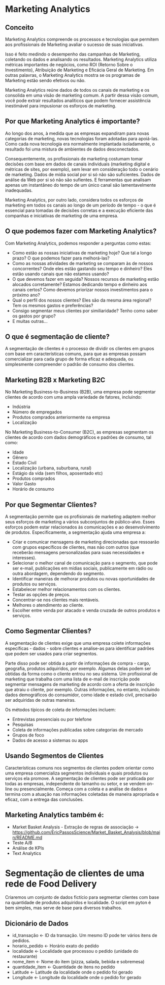 # Marketing Analytics

## Conceito
Marketing Analytics compreende os processos e tecnologias que permitem aos profissionais de Marketing avaliar o sucesso de suas iniciativas.

Isso é feito medindo o desempenho das campanhas de Marketing, coletando os dados e analisando os resultados. Marketing Analytics utiliza métricas importantes de negócios, como ROI (Retorno Sobre o Investimento), Atribuição de Marketing e Eficácia Geral de Marketing. Em outras palavras, o Marketing Analytics mostra se os programas de Marketing estão sendo efetivos ou não.

Marketing Analytics reúne dados de todos os canais de marketing e os consolida em uma visão de marketing comum. A partir dessa visão comum, você pode extrair resultados analíticos que podem fornecer assistência inestimável para impusionar os esforços de marketing.

## Por que Marketing Analytics é importante? 

Ao longo dos anos, à medida que as empresas expandiram para novas categorias de marketing, novas tecnologias foram adotadas para apoiá-las. Como cada nova tecnologia era normalmente implantada isoladamente, o resultado foi uma mistura de ambientes de dados desconectados. 

Consequentemente, os profissionais de marketing costumam tomar decisões com base em dados de canais individuais (marketing digital e métricas de sites, por exemplo), sem levar em consideração todo o cenário de marketing. Dados de mídia social por si só não são suficientes. Dados de análise da Web por si só não são sufientes. E ferramentas que analisam apenas um instantâneo do tempo de um único canal são lamentavelmente inadequadas.

Marketing Analytics, por outro lado, considera todos os esforços de marketing em todos os canais ao longo de um período de tempo - o que é essencial para tomadas de decisões corretas e a execução eficiente das companhas e iniciativas de marketing de uma empresa.

## O que podemos fazer com Marketing Analytics?
Com Marketing Analytics, podemos responder a perguntas como estas:
- Como estão as nossas iniciativas de marketing hoje? Que tal a longo prazo? O que podemos fazer para melhorá-las?
- Como as nossas atividades de marketing se comparam às de nossos concorrentes? Onde eles estão gastando seu tempo e dinheiro? Eles estão usando canais que não estamos usando?
- O que devemos fazer em seguida? Nossos recursos de marketing estão alocados corretamente? Estamos dedicando tempo e dinheiro aos canais certos? Como devemos priorizar nossos investimentos para o próximo ano?
- Qual o perfil dos nossos clientes? Eles são da mesma área regional? Tem os mesmos gastos e preferências?
- Consigo segmentar meus clientes por similiaridade? Tenho como saber os gastos por grupo?
- E muitas outras...

## O que é segmentação de cliente? 
A segmentação de clientes é o processo de dividir os clientes em grupos com base em características comuns, para que as empresas possam comercializar para cada grupo de forma eficaz e adequada, ou simplesmente compreender o padrão de consumo dos clientes.

## Marketing B2B x Marketing B2C
No Marketing Business-to-Business (B2B), uma empresa pode segmentar clientes de acordo com uma ampla variedade de fatores, incluindo: 
- Indústria
- Número de empregados
- Produtos comprados anteriormente na empresa
- Localização

No Marketing Business-to-Consumer (B2C), as empresas segmentam os clientes de acordo com dados demográficos e padrões de consumo, tal como: 
- Idade
- Gênero
- Estado Civil
- Localização (urbana, suburbana, rural)
- Estágio da vida (sem filhos, aposentado etc)
- Produtos comprados
- Valor Gasto
- Horário de consumo

## Por que Segmentar Clientes? 
A segmentação permite que os profisionais de marketing adaptem melhor seus esforços de marketing a vários subconjuntos de público-alvo. Esses esforços podem estar relacionados às comunicações e ao desenvolvimento de produtos. Especificamente, a segmentação ajuda uma empresa a:

- Criar e comunicar mensagens de marketing direcionadas que ressoarão com grupos específicos de clientes, mas não com outros (que receberão mensagens personalizadas para suas necessidades e interesses).
- Selecionar o melhor canal de comunicação para o segmento, que pode ser e-mail, publicações em mídias sociais, publicamente em rádio ou outra abordagem, dependendo do segmento.
- Identificar maneiras de melhorar produtos ou novas oportunidades de produtos ou serviços.
- Estabelecer melhor relacionamentos com os clientes.
- Testar as opções de preços.
- Concentrar-se nos clientes mais rentáveis.
- Melhores o atendimento ao cliente.
- Escolher entre venda por atacado e venda cruzada de outros produtos e serviços.

## Como Segmentar Clientes? 
A segmentação de clientes exige que uma empresa colete informações específicas - dados - sobre clientes e analise-as para identificar padrões que podem ser usados para criar segmentos.

Parte disso pode ser obtida a partir de informações de compra - cargo, geografia, produtos adquiridos, por exemplo. Algumas delas podem ser obtidas da forma como o cliente entrou no seu sistema. Um profissional de marketing que trabalha com uma lista de e-mail de inscrição pode segmentar mensagens de marketing de acordo com a oferta de inscrição que atraiu o cliente, por exemplo. Outras informações, no entanto, incluindo dados demográficos do consumidor, como idade e estado civil, precisarão ser adquiridas de outras maneiras.

Os métodos típicos de coleta de informações incluem:
- Entrevistas presenciais ou por telefone
- Pesquisas
- Coleta de informações publicadas sobre categorias de mercado
- Grupos de foco
- Dados de acesso a sistemas ou apps

## Usando Segmentos de Clientes
Características comuns nos segmentos de clientes podem orientar como uma empresa comercializa segmentos individuais e quais produtos ou serviços ela promove. A segmentação de clientes pode ser praticada por todas as empresas, independente do tamanho ou setor, e se vendem on-line ou presencialmente. Começa com a coleta e a análise de dados e termina com a atuação nas informações coletadas de maneira apropriada e eficaz, com a entrega das conclusões.

## Marketing Analytics também é:
- Market Basket Analysis - Extração de regras de associação -> https://github.com/EricPassosScience/Market_Basket_Analysis/blob/main/README.md
- Teste A/B
- Análise de KPIs
- Text Analytics

# Segmentação de clientes de uma rede de Food Delivery
Criaremos um conjunto de dados fictício para segmentar clientes com base na quantidade de produtos adquiridos e localidade. O script em pyton é bem simples, mas serve de base para diversos trabalhos.

## Dicionário de Dados
- id_transação <- ID da transação. Um mesmo ID pode ter vários itens de pedidos.
- horario_pedido <- Horário exato do pedido
- localidade <- Localidade que processou o pedido (unidade do restaurante)
- nome_item <- Nome do item (pizza, salada, bebida e sobremesa)
- quantidade_item <- Quantidade de itens no pedido
- Latitude <- Latitude da localidade onde o pedido foi gerado
- Longitude <- Longitude da localidade onde o pedido for gerado
